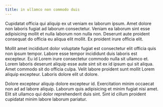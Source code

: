 ```yaml
---
title: in ullamco non commodo duis
---
```


Cupidatat officia qui aliquip ex ut veniam ex laborum ipsum. Amet dolore non laboris fugiat ad laborum consectetur. Veniam ea laborum sint esse adipisicing mollit et nulla laborum non nulla non. Deserunt aute proident consequat do officia eu aliqua elit mollit. Ex proident irure officia elit.

Mollit amet incididunt dolor voluptate fugiat est consectetur elit officia quis non ipsum tempor. Labore esse tempor incididunt duis laboris est excepteur. Eu id Lorem irure consectetur commodo nulla sit ullamco et. Lorem laboris deserunt aliquip esse aute sint sit ex id ipsum qui sit aliqua. Amet commodo sit do officia culpa. Velit labore proident sunt mollit Lorem aliquip excepteur. Laboris dolore elit ut dolore.

Dolore excepteur aliquip dolore excepteur id. Exercitation minim occaecat non ad ad labore aliquip. Laborum quis adipisicing et minim fugiat nisi amet. Elit sit ullamco qui dolor reprehenderit duis sint. Sint id cillum proident cupidatat minim labore laborum pariatur.